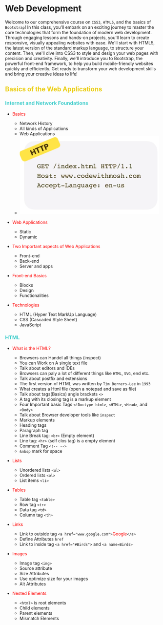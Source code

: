 # Web Development

Welcome to our comprehensive course on `CSS3`, `HTML5`, and the basics of `Bootstrap`! In this class, you'll embark on an exciting journey to master the core technologies that form the foundation of modern web development. Through engaging lessons and hands-on projects, you'll learn to create responsive, visually appealing websites with ease. We'll start with HTML5, the latest version of the standard markup language, to structure your content. Then, we'll dive into CSS3 to style and design your web pages with precision and creativity. Finally, we'll introduce you to Bootstrap, the powerful front-end framework, to help you build mobile-friendly websites quickly and efficiently. Get ready to transform your web development skills and bring your creative ideas to life!

## <span style="color: #ebce14;">Basics of the Web Applications</span>

### <span style="color: #44cecc;">Internet and Network Foundations</span>

- <span style="color: Red;">Basics</span>

  - Network History
  - All kinds of Applications
  - Web Applications
  - ![](Images/6.png)

- <span style="color: Red;">Web Applications</span>

  - Static
  - Dynamic

- <span style="color: Red;">Two Important aspects of Web Applications</span>

  - Front-end
  - Back-end
  - Server and apps

- <span style="color: Red;">Front-end Basics</span>

  - Blocks
  - Design
  - Functionalities

- <span style="color: Red;">Technologies</span>

  - HTML (Hyper Text MarkUp Language)
  - CSS (Cascaded Style Sheet)
  - JavaScript

### <span style="color: #44cecc;">HTML</span>

- <span style="color: Red;">What is the HTML?</span>

  - Browsers can Handel all things (inspect)
  - You can Work on A single text file
  - Talk about editors and IDEs
  - Browsers can paly a lot of different things like `HTML`, `SVG`, end etc.
  - Talk about postfix and extensions
  - The first version of HTML was written by `Tim Berners-Lee` in `1993`
  - What creates a Html file (open a notepad and save as file)
  - Talk about tags(Basics) angle brackets `<>`
  - A tag with its closing tag is a markup element
  - Four Important basic Tags `<!Doctype html>`, `<HTML>`, `<Head>`, and `<Body>`
  - Talk about Browser developer tools like `inspect`
  - Markup elements
  - Heading tags
  - Paragraph tag
  - Line Break tag: `<br>` (Empty element)
  - Line tag: `<hr>` (self clos tag) is a empty element
  - Comment Tag `<!-- -->`
  - `&nbsp` mark for space

- <span style="color: Red;">Lists</span>

  - Unordered lists `<ul>`
  - Ordered lists `<ol>`
  - List items `<li>`

- <span style="color: Red;">Tables</span>

  - Table tag `<table>`
  - Row tag `<tr>`
  - Data tag `<td>`
  - Column tag `<th>`

- <span style="color: Red;">Links</span>

  - Link to outside tag `<a href="www.google.com">`<span style="color: Red;">Google</span>`</a>`
  - Define Attributes `href`
  - Link to inside tag `<a href="#Birds">` and `<a name=Birds>`

- <span style="color: Red;">Images</span>

  - Image tag `<img>`
  - Source attribute
  - Size Attributes
  - Use optimize size for your images
  - Alt Attributes

- <span style="color: Red;">Nested Elements</span>

  - `<html>` is root elements
  - Child elements
  - Parent elements
  - Mismatch Elements
